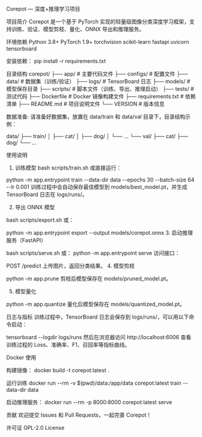 Corepot — 深度+推理学习项目

项目简介
Corepot 是一个基于 PyTorch 实现的轻量级图像分类深度学习框架，支持训练、验证、模型剪枝、量化、ONNX 导出和推理服务。

环境依赖
Python 3.8+
PyTorch 1.9+
torchvision
scikit-learn
fastapi
uvicorn
tensorboard

安装依赖：
pip install -r requirements.txt

目录结构
corepot/
├── app/                # 主要代码文件
├── configs/            # 配置文件
├── data/               # 数据集（训练/验证）
├── logs/               # TensorBoard 日志
├── models/             # 模型保存目录
├── scripts/            # 脚本文件（训练、导出、推理启动）
├── tests/              # 测试代码
├── Dockerfile          # Docker 镜像构建文件
├── requirements.txt    # 依赖清单
├── README.md           # 项目说明文件
└── VERSION             # 版本信息


数据准备:
请准备好数据集，放置在 data/train 和 data/val 目录下，目录结构示例：

data/
├── train/
│   ├── cat/
│   ├── dog/
│   └── ...
└── val/
    ├── cat/
    ├── dog/
    └── ...

使用说明
1. 训练模型
bash scripts/train.sh
或直接运行：

python -m app.entrypoint train --data-dir data --epochs 30 --batch-size 64 --lr 0.001
训练过程中会自动保存最佳模型到 models/best_model.pt，并生成 TensorBoard 日志在 logs/runs/。

2. 导出 ONNX 模型

bash scripts/export.sh
或：

python -m app.entrypoint export --output models/corepot.onnx
3. 启动推理服务（FastAPI）

bash scripts/serve.sh
或：
python -m app.entrypoint serve
访问接口：

POST /predict
上传图片，返回分类结果。
4. 模型剪枝

python -m app.prune
剪枝后模型保存在 models/pruned_model.pt。

5. 模型量化

python -m app.quantize
量化后模型保存在 models/quantized_model.pt。

日志与指标
训练过程中，TensorBoard 日志会保存到 logs/runs/，可以用以下命令启动：

tensorboard --logdir logs/runs
然后在浏览器访问 http://localhost:6006 查看训练过程的 Loss、准确率、F1、召回率等指标曲线。

Docker 使用

构建镜像：
docker build -t corepot:latest .

运行训练
docker run --rm -v $(pwd)/data:/app/data corepot:latest train --data-dir data

启动推理服务：
docker run --rm -p 8000:8000 corepot:latest serve

贡献
欢迎提交 Issues 和 Pull Requests，一起完善 Corepot！

许可证
GPL-2.0 License


